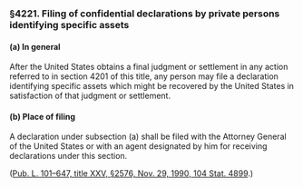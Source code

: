 ### §4221. Filing of confidential declarations by private persons identifying specific assets ###

[]()

#### (a) In general ####

After the United States obtains a final judgment or settlement in any action referred to in section 4201 of this title, any person may file a declaration identifying specific assets which might be recovered by the United States in satisfaction of that judgment or settlement.

[]()

#### (b) Place of filing ####

A declaration under subsection (a) shall be filed with the Attorney General of the United States or with an agent designated by him for receiving declarations under this section.

([Pub. L. 101–647, title XXV, §2576, Nov. 29, 1990, 104 Stat. 4899](/statviewer.htm?volume=104&page=4899).)